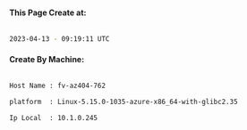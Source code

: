 
   
#### This Page Create at:

```bash

2023-04-13 - 09:19:11 UTC

```

#### Create By Machine:

```bash

Host Name : fv-az404-762

platform  : Linux-5.15.0-1035-azure-x86_64-with-glibc2.35

Ip Local  : 10.1.0.245

```

